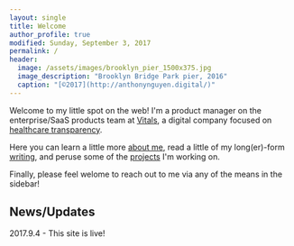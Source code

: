 ```yaml
---
layout: single
title: Welcome
author_profile: true
modified: Sunday, September 3, 2017
permalink: /
header:
  image: /assets/images/brooklyn_pier_1500x375.jpg
  image_description: "Brooklyn Bridge Park pier, 2016"
  caption: "[©2017](http://anthonynguyen.digital/)"
---
```


Welcome to my little spot on the web! I'm a product manager on the enterprise/SaaS products team at [Vitals](http://www.vitals.com), a digital company focused on [healthcare transparency](http://www.commonwealthfund.org/publications/testimonies/2006/mar/transparency-in-health-care--the-time-has-come).

Here you can learn a little more [about me](/about/), read a little of my long(er)-form [writing](/writing/), and peruse some of the [projects](/projects) I'm working on.

Finally, please feel welome to reach out to me via any of the means in the sidebar!

## News/Updates

2017.9.4 - This site is live!